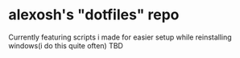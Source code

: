 # alexosh's "dotfiles" repo
Currently featuring scripts i made for easier setup while reinstalling windows(i do this quite often)
TBD
